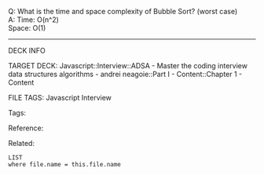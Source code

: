 Q: What is the time and space complexity of Bubble Sort? (worst case)  
A: Time: O(n^2)  
Space: O(1)
<!--ID: 1690032123539-->

---

DECK INFO

TARGET DECK: Javascript::Interview::ADSA - Master the coding interview data structures algorithms - andrei neagoie::Part I - Content::Chapter 1 - Content

FILE TAGS: Javascript Interview

Tags:

Reference:

Related:

```dataview
LIST
where file.name = this.file.name
```
